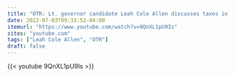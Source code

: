 ```yaml
---
title: "OTR: Lt. governor candidate Leah Cole Allen discusses taxes in Massachusetts"
date: 2022-07-03T09:33:52-04:00
itemurl: "https://www.youtube.com/watch?v=9QnXL1pU9Is"
sites: "youtube.com"
tags: ["Leah Cole Allen", "OTR"]
draft: false
---
```


{{< youtube 9QnXL1pU9Is >}}